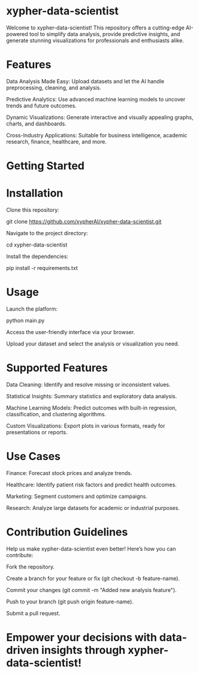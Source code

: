 # xypher-data-scientist
Welcome to xypher-data-scientist! This repository offers a cutting-edge AI-powered tool to simplify data analysis, provide predictive insights, and generate stunning visualizations for professionals and enthusiasts alike.

# Features

Data Analysis Made Easy: Upload datasets and let the AI handle preprocessing, cleaning, and analysis.

Predictive Analytics: Use advanced machine learning models to uncover trends and future outcomes.

Dynamic Visualizations: Generate interactive and visually appealing graphs, charts, and dashboards.

Cross-Industry Applications: Suitable for business intelligence, academic research, finance, healthcare, and more.

# Getting Started

# Installation

Clone this repository:

git clone https://github.com/xypherAI/xypher-data-scientist.git

Navigate to the project directory:

cd xypher-data-scientist

Install the dependencies:

pip install -r requirements.txt

# Usage

Launch the platform:

python main.py

Access the user-friendly interface via your browser.

Upload your dataset and select the analysis or visualization you need.

# Supported Features

Data Cleaning: Identify and resolve missing or inconsistent values.

Statistical Insights: Summary statistics and exploratory data analysis.

Machine Learning Models: Predict outcomes with built-in regression, classification, and clustering algorithms.

Custom Visualizations: Export plots in various formats, ready for presentations or reports.

# Use Cases

Finance: Forecast stock prices and analyze trends.

Healthcare: Identify patient risk factors and predict health outcomes.

Marketing: Segment customers and optimize campaigns.

Research: Analyze large datasets for academic or industrial purposes.

# Contribution Guidelines

Help us make xypher-data-scientist even better! Here’s how you can contribute:

Fork the repository.

Create a branch for your feature or fix (git checkout -b feature-name).

Commit your changes (git commit -m "Added new analysis feature").

Push to your branch (git push origin feature-name).

Submit a pull request.

# Empower your decisions with data-driven insights through xypher-data-scientist!

